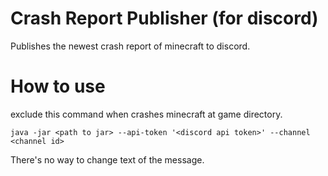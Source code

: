 Crash Report Publisher (for discord)
===

Publishes the newest crash report of minecraft to discord.

# How to use

exclude this command when crashes minecraft at game directory.

```
java -jar <path to jar> --api-token '<discord api token>' --channel <channel id>
```

There's no way to change text of the message.
